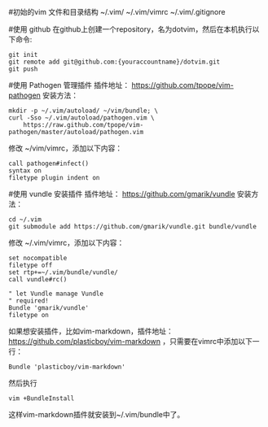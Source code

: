 #初始的vim 文件和目录结构
    ~/.vim/
    ~/.vim/vimrc
    ~/.vim/.gitignore

#使用 github
在github上创建一个repository，名为dotvim，然后在本机执行以下命令:

    git init
    git remote add git@github.com:{youraccountname}/dotvim.git
    git push

#使用 Pathogen 管理插件
插件地址： https://github.com/tpope/vim-pathogen
安装方法： 

    mkdir -p ~/.vim/autoload/ ~/vim/bundle; \
    curl -Sso ~/.vim/autoload/pathogen.vim \
        https://raw.github.com/tpope/vim-pathogen/master/autoload/pathogen.vim

修改 ~/vim/vimrc，添加以下内容：

    call pathogen#infect()
    syntax on
    filetype plugin indent on

#使用 vundle 安装插件
插件地址： https://github.com/gmarik/vundle
安装方法： 

    cd ~/.vim
    git submodule add https://github.com/gmarik/vundle.git bundle/vundle

修改 ~/.vim/vimrc，添加以下内容：

    set nocompatible
    filetype off
    set rtp+=~/.vim/bundle/vundle/
    call vundle#rc()

    " let Vundle manage Vundle
    " required! 
    Bundle 'gmarik/vundle'
    filetype on

如果想安装插件，比如vim-markdown，插件地址：https://github.com/plasticboy/vim-markdown ，只需要在vimrc中添加以下一行：

    Bundle 'plasticboy/vim-markdown'

然后执行

    vim +BundleInstall

这样vim-markdown插件就安装到~/.vim/bundle中了。
